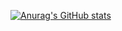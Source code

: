 

<!-- <div align="center"> -->
 
  [![Anurag's GitHub stats](https://github-readme-stats.vercel.app/api?username=Koeunseooooo)](https://github.com/anuraghazra/github-readme-stats)
  <br>
 
<!-- </div> -->
